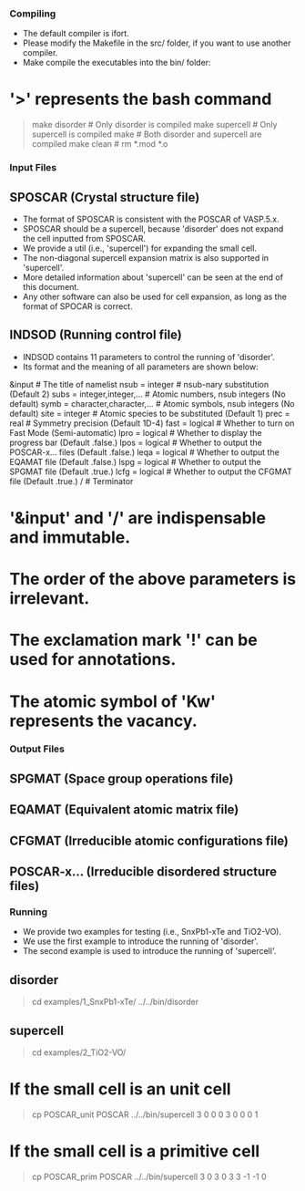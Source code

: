 ### Compiling
- The default compiler is ifort.
- Please modify the Makefile in the src/ folder, if you want to use another compiler.
- Make compile the executables into the bin/ folder:
# '>' represents the bash command
> make disorder  # Only disorder  is compiled
> make supercell # Only supercell is compiled
> make           # Both disorder and supercell are compiled
> make clean     # rm *.mod *.o



### Input Files

## SPOSCAR (Crystal structure file)
- The format of SPOSCAR is consistent with the POSCAR of VASP.5.x.
- SPOSCAR should be a supercell, because 'disorder' does not expand the cell inputted from SPOSCAR.
- We provide a util (i.e., 'supercell') for expanding the small cell.
- The non-diagonal supercell expansion matrix is also supported in 'supercell'.
- More detailed information about 'supercell' can be seen at the end of this document.
- Any other software can also be used for cell expansion, as long as the format of SPOCAR is correct.


## INDSOD (Running control file)
- INDSOD contains 11 parameters to control the running of 'disorder'.
- Its format and the meaning of all parameters are shown below:

&input                              # The title of namelist
  nsub = integer                    # nsub-nary substitution (Default 2)
  subs = integer,integer,...        # Atomic numbers, nsub integers (No default)
  symb = character,character,...    # Atomic symbols, nsub integers (No default)
  site = integer                    # Atomic species to be substituted (Default 1)
  prec = real                       # Symmetry precision (Default 1D-4)
  fast = logical                    # Whether to turn on Fast Mode (Semi-automatic)
  lpro = logical                    # Whether to display the progress bar (Default .false.)
  lpos = logical                    # Whether to output the POSCAR-x... files (Default .false.)
  leqa = logical                    # Whether to output the EQAMAT file (Default .false.)
  lspg = logical                    # Whether to output the SPGMAT file (Default .true.)
  lcfg = logical                    # Whether to output the CFGMAT file (Default .true.)
/                                   # Terminator

# '&input' and '/' are indispensable and immutable.
# The order of the above parameters is irrelevant.
# The exclamation mark '!' can be used for annotations.
# The atomic symbol of 'Kw' represents the vacancy.



### Output Files

## SPGMAT (Space group operations file)
## EQAMAT (Equivalent atomic matrix file)
## CFGMAT (Irreducible atomic configurations file)
## POSCAR-x... (Irreducible disordered structure files)



### Running
- We provide two examples for testing (i.e., SnxPb1-xTe and TiO2-VO).
- We use the first example to introduce the running of 'disorder'.
- The second example is used to introduce the running of 'supercell'.

## disorder

> cd examples/1_SnxPb1-xTe/
> ../../bin/disorder


## supercell

> cd examples/2_TiO2-VO/

# If the small cell is an unit cell
> cp POSCAR_unit POSCAR
> ../../bin/supercell
  3  0  0
  0  3  0
  0  0  1

# If the small cell is a primitive cell
> cp POSCAR_prim POSCAR
> ../../bin/supercell
  3  0  3
  0  3  3
 -1 -1  0

